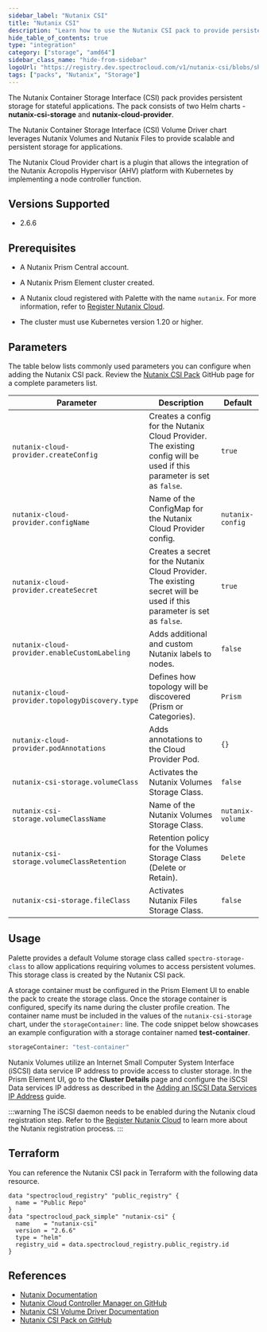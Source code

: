 ```yaml
---
sidebar_label: "Nutanix CSI"
title: "Nutanix CSI"
description: "Learn how to use the Nutanix CSI pack to provide persistent storage for your applications."
hide_table_of_contents: true
type: "integration"
category: ["storage", "amd64"]
sidebar_class_name: "hide-from-sidebar"
logoUrl: "https://registry.dev.spectrocloud.com/v1/nutanix-csi/blobs/sha256:7944cb5fecaaac0b5d5bf47a311ab80573147a34ac438954a70f97c69d65d733?type=image/png"
tags: ["packs", "Nutanix", "Storage"]
---
```


The Nutanix Container Storage Interface (CSI) pack provides persistent storage for stateful applications. The pack consists of two Helm charts - **nutanix-csi-storage** and **nutanix-cloud-provider**.

The Nutanix Container Storage Interface (CSI) Volume Driver chart leverages Nutanix Volumes and Nutanix Files to provide scalable and persistent storage for applications.

The Nutanix Cloud Provider chart is a plugin that allows the integration of the Nutanix Acropolis Hypervisor (AHV) platform with Kubernetes by implementing a node controller function.

## Versions Supported

- 2.6.6

## Prerequisites

- A Nutanix Prism Central account.

- A Nutanix Prism Element cluster created.

- A Nutanix cloud registered with Palette with the name `nutanix`. For more information, refer to [Register Nutanix Cloud](../clusters/data-center/nutanix/register-nutanix-cloud.md).

- The cluster must use Kubernetes version 1.20 or higher.

## Parameters

The table below lists commonly used parameters you can configure when adding the Nutanix CSI pack. Review the [Nutanix CSI Pack](https://github.com/spectrocloud/pax/edit/master/stable/storage/nutanix-csi-2.6.6/README.md) GitHub page for a complete parameters list.

| **Parameter**                                   | **Description**                                                                                                        | **Default**      |
| ----------------------------------------------- | ---------------------------------------------------------------------------------------------------------------------- | ---------------- |
| `nutanix-cloud-provider.createConfig`           | Creates a config for the Nutanix Cloud Provider. The existing config will be used if this parameter is set as `false`. | `true`           |
| `nutanix-cloud-provider.configName`             | Name of the ConfigMap for the Nutanix Cloud Provider config.                                                           | `nutanix-config` |
| `nutanix-cloud-provider.createSecret`           | Creates a secret for the Nutanix Cloud Provider. The existing secret will be used if this parameter is set as `false`. | `true`           |
| `nutanix-cloud-provider.enableCustomLabeling`   | Adds additional and custom Nutanix labels to nodes.                                                                    | `false`          |
| `nutanix-cloud-provider.topologyDiscovery.type` | Defines how topology will be discovered (Prism or Categories).                                                         | `Prism`          |
| `nutanix-cloud-provider.podAnnotations`         | Adds annotations to the Cloud Provider Pod.                                                                            | `{}`             |
| `nutanix-csi-storage.volumeClass`               | Activates the Nutanix Volumes Storage Class.                                                                           | `false`          |
| `nutanix-csi-storage.volumeClassName`           | Name of the Nutanix Volumes Storage Class.                                                                             | `nutanix-volume` |
| `nutanix-csi-storage.volumeClassRetention`      | Retention policy for the Volumes Storage Class (Delete or Retain).                                                     | `Delete`         |
| `nutanix-csi-storage.fileClass`                 | Activates Nutanix Files Storage Class.                                                                                 | `false`          |

## Usage

Palette provides a default Volume storage class called `spectro-storage-class` to allow applications requiring volumes to access persistent volumes. This storage class is created by the Nutanix CSI pack.

A storage container must be configured in the Prism Element UI to enable the pack to create the storage class. Once the storage container is configured, specify its name during the cluster profile creation. The container name must be included in the values of the `nutanix-csi-storage` chart, under the `storageContainer:` line. The code snippet below showcases an example configuration with a storage container named **test-container**.

```bash
storageContainer: "test-container"
```

Nutanix Volumes utilize an Internet Small Computer System Interface (iSCSI) data service IP address to provide access to cluster storage. In the Prism Element UI, go to the **Cluster Details** page and configure the iSCSI Data services IP address as described in the [Adding an ISCSI Data Services IP Address](https://portal.nutanix.com/page/documents/details?targetId=Volumes-Guide:vol-cluster-details-modify-wc-t.html) guide.

:::warning
The iSCSI daemon needs to be enabled during the Nutanix cloud registration step. Refer to the [Register Nutanix Cloud](../clusters/data-center/nutanix/register-nutanix-cloud.md) to learn more about the Nutanix registration process.
:::

## Terraform

You can reference the Nutanix CSI pack in Terraform with the following data resource.

```hcl
data "spectrocloud_registry" "public_registry" {
  name = "Public Repo"
}
data "spectrocloud_pack_simple" "nutanix-csi" {
  name    = "nutanix-csi"
  version = "2.6.6"
  type = "helm"
  registry_uid = data.spectrocloud_registry.public_registry.id
}
```

## References

- [Nutanix Documentation](https://www.nutanixbible.com)
- [Nutanix Cloud Controller Manager on GitHub](https://github.com/nutanix-cloud-native/cloud-provider-nutanix)
- [Nutanix CSI Volume Driver Documentation](https://portal.nutanix.com/page/documents/details?targetId=CSI-Volume-Driver-v2_6:CSI-Volume-Driver-v2_6)
- [Nutanix CSI Pack on GitHub](https://github.com/spectrocloud/pax/tree/master/stable/storage/nutanix-csi-2.6.6)
